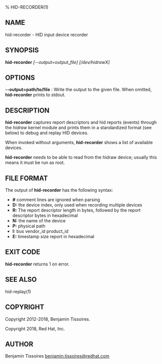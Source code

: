% HID-RECORDER(1)

NAME
----

hid-recorder - HID input device recorder

SYNOPSIS
--------
**hid-recorder** *\[\-\-output=output_file\]* *[/dev/hidrawX]*

OPTIONS
-------

**\-\-output=path/to/file**
:    Write the output to the given file. When omitted, **hid-recorder** prints to stdout.

DESCRIPTION
-----------
**hid-recorder** captures report descriptors and hid reports (events)
through the *hidraw* kernel module and prints them in a standardized format
(see below) to debug and replay HID devices.

When invoked without arguments, **hid-recorder** shows a list of available
devices.

**hid-recorder** needs to be able to read from the hidraw device; usually
this means it must be run as root.

FILE FORMAT
-----------

The output of **hid-recorder** has the following syntax:

- **#** comment lines are ignored when parsing
- **D:** the device index, only used when recording multiple devices
- **R:** The report descriptor length in bytes, followed by the report
  descriptor bytes in hexadecimal
- **N:** the name of the device
- **P:** physical path
- **I:** bus vendor\_id product\_id
- **E:** timestamp size report in hexadecimal


EXIT CODE
---------
**hid-recorder** returns 1 on error.

SEE ALSO
--------
hid-replay(1)

COPYRIGHT
---------
Copyright 2012-2018, Benjamin Tissoires.

Copyright 2018, Red Hat, Inc.

AUTHOR
------
 Benjamin Tissoires <benjamin.tissoires@redhat.com>
